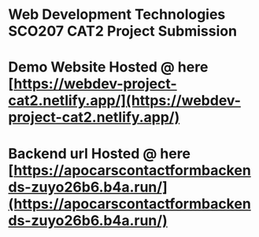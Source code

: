 # Web Development Technologies SCO207 CAT2 Project Submission

# Demo Website Hosted @ here [https://webdev-project-cat2.netlify.app/](https://webdev-project-cat2.netlify.app/)

# Backend url Hosted @ here [https://apocarscontactformbackends-zuyo26b6.b4a.run/](https://apocarscontactformbackends-zuyo26b6.b4a.run/)